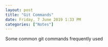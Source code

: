 ```yaml
---
layout: post
title: "Git Commands"
date: Friday, 7 June 2019 1:33 PM
categories: ["Notes"]
---
```

Some common git commands frequently used

<script src="https://gist.github.com/adityagupta1089/3ce91dbff58b2e56af6fcf01cfe98191.js"></script>
